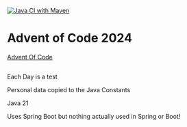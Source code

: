 [![Java CI with Maven](https://github.com/matbroughty/advent24/actions/workflows/maven.yml/badge.svg)](https://github.com/matbroughty/advent24/actions/workflows/maven.yml)

# Advent of Code 2024

[Advent Of Code](https://adventofcode.com/2024/)


## 

Each Day is a test

Personal data copied to the Java Constants


Java 21

Uses Spring Boot but nothing actually used in Spring or Boot!

